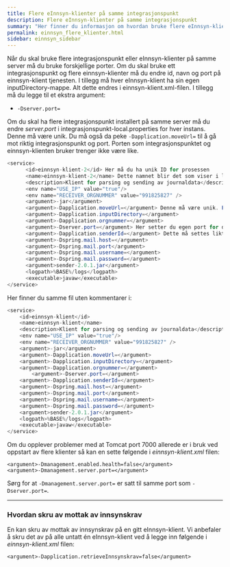 ```yaml
---
title: Flere eInnsyn-klienter på samme integrasjonspunkt
description: Flere eInnsyn-klienter på samme integrasjonspunkt
summary: "Her finner du informasjon om hvordan bruke flere eInnsyn-klienter på samme integrasjonspunkt"
permalink: einnsyn_flere_klienter.html
sidebar: einnsyn_sidebar
---
```


Når du skal bruke flere integrasjonspunkt eller eInnsyn-klienter på samme server må du bruke forskjellige porter. Om du skal bruke ett integrasjonspunkt og flere einnsyn-klienter må du endre id, navn og port på einnsyn-klient tjenesten. I tillegg må hver eInnsyn-klient ha sin egen inputDirectory-mappe. 
Alt dette endres i einnsyn-klient.xml-filen. I tillegg må du legge til et ekstra argument:

* ```-Dserver.port= ```

Om du skal ha flere integrasjonspunkt installert på samme server må du endre *server.port* i integrasjonspunkt-local.properties for hver instans. Denne må være unik. Du må også da peke ```-Dapplication.moveUrl=``` til å gå mot riktig integrasjonspunkt og port. Porten som integrasjonspunktet og einnsyn-klienten bruker trenger ikke være like. 


``` java
<service>
      <id>einnsyn-klient-2</id> Her må du ha unik ID for prosessen
      <name>einnsyn-klient-2</name> Dette namnet blir det som viser i lista over windows tjenester.
      <description>Klient for parsing og sending av journaldata</description>
      <env name="USE_IP" value="true"/>
      <env name="RECEIVER_ORGNUMMER" value="991825827" />
      <argument>-jar</argument>
      <argument>-Dapplication.moveUrl=</argument> Denne må være unik. Forteller hvilket integrasjonspunkt den kobler til http://localhost:9093 94, 95...
      <argument>-Dapplication.inputDirectory=</argument>
      <argument>-Dapplication.orgnummer=</argument> 
      <argument>-Dserver.port=</argument> Her setter du egen port for denne einnsyn-klienten. For eksempel 9094, 9095, 9096…
      <argument>-Dapplication.senderId=</argument> Dette må settes likt orgnummeret som er satt på .properties filen til integrasjonspunktet. Trenger ikke være likt orgnummeret i -Dapplication.orgnummer
      <argument>-Dspring.mail.host=</argument>
      <argument>-Dspring.mail.port</argument>
      <argument>-Dspring.mail.username=</argument>
      <argument>-Dspring.mail.password=</argument>
      <argument>sender-2.0.1.jar</argument>
      <logpath>%BASE%/logs</logpath>
      <executable>javaw</executable>
</service>
```

Her finner du samme fil uten kommentarer i:

```java
<service>
	<id>einnsyn-klient</id>
	<name>einnsyn-klient</name>
	<description>Klient for parsing og sending av journaldata</description>
	<env name="USE_IP" value="true"/>
	<env name="RECEIVER_ORGNUMMER" value="991825827" />
	<argument>-jar</argument>
	<argument>-Dapplication.moveUrl=</argument>
	<argument>-Dapplication.inputDirectory=</argument>
	<argument>-Dapplication.orgnummer=</argument>
        <argument>-Dserver.port=</argument>
	<argument>-Dapplication.senderId=</argument>
	<argument>-Dspring.mail.host=</argument>
	<argument>-Dspring.mail.port</argument>
	<argument>-Dspring.mail.username=</argument>
	<argument>-Dspring.mail.password=</argument>
	<argument>sender-2.0.1.jar</argument>
	<logpath>%BASE%/logs</logpath>
	<executable>javaw</executable>
</service>
```

Om du opplever problemer med at Tomcat port 7000 allerede er i bruk ved oppstart av flere klienter så kan en sette følgende i *einnsyn-klient.xml* filen: 

```
<argument>-Dmanagement.enabled.health=false</argument>
<argument>-Dmanagement.server.port=</argument>
```

Sørg for at ```-Dmanagement.server.port=``` er satt til samme port som ```-Dserver.port=```.

---

### Hvordan skru av mottak av innsynskrav
En kan skru av mottak av innsynskrav på en gitt eInnsyn-klient. Vi anbefaler å skru det av på alle untatt én eInnsyn-klient ved å legge inn følgende i *einnsyn-klient.xml* filen: 

```
<argument>-Dapplication.retrieveInnsynskrav=false</argument>
```
